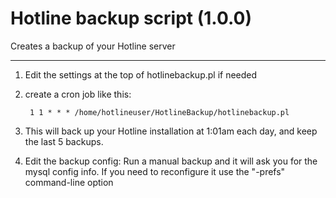 # Hotline backup script (1.0.0)
Creates a backup of your Hotline server

---

1. Edit the settings at the top of hotlinebackup.pl if needed
2. create a cron job like this:

        1 1 * * * /home/hotlineuser/HotlineBackup/hotlinebackup.pl

3. This will back up your Hotline installation at 1:01am each day, and keep the last 5 backups.

4. Edit the backup config:
 	Run a manual backup and it will ask you for the mysql config info. If you need to reconfigure it use the "-prefs" command-line option

